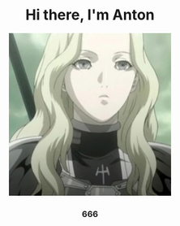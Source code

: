<h1 align="center">Hi there, I'm Anton</h1>
<p align="center"><img src="https://github.com/TaskForce73/TaskForce73/blob/main/testFolder/opening.JPG" height="320" width="320"/></p>
<h3 align="center">666</h3>
